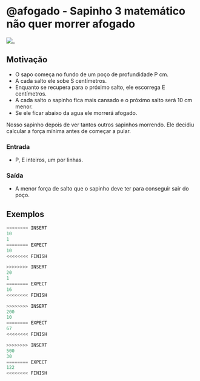 # @afogado - Sapinho 3 matemático não quer morrer afogado

![_](cover.jpg)

## Motivação

- O sapo começa no fundo de um poço de profundidade P cm.
- A cada salto ele sobe S centímetros.
- Enquanto se recupera para o próximo salto, ele escorrega E centímetros.
- A cada salto o sapinho fica mais cansado e o próximo salto será 10 cm menor.
- Se ele ficar abaixo da agua ele morrerá afogado.

Nosso sapinho depois de ver tantos outros sapinhos morrendo. Ele decidiu calcular a força mínima antes de começar a pular.

### Entrada

- P, E inteiros, um por linhas.  

### Saída

- A menor força de salto que o sapinho deve ter para conseguir sair do poço.

## Exemplos

``` py
>>>>>>>> INSERT
10
1
======== EXPECT
10
<<<<<<<< FINISH
```

```py
>>>>>>>> INSERT
20
1
======== EXPECT
16
<<<<<<<< FINISH
```

```py
>>>>>>>> INSERT
200
10
======== EXPECT
67
<<<<<<<< FINISH
```

```py
>>>>>>>> INSERT
500
30
======== EXPECT
122
<<<<<<<< FINISH
```
